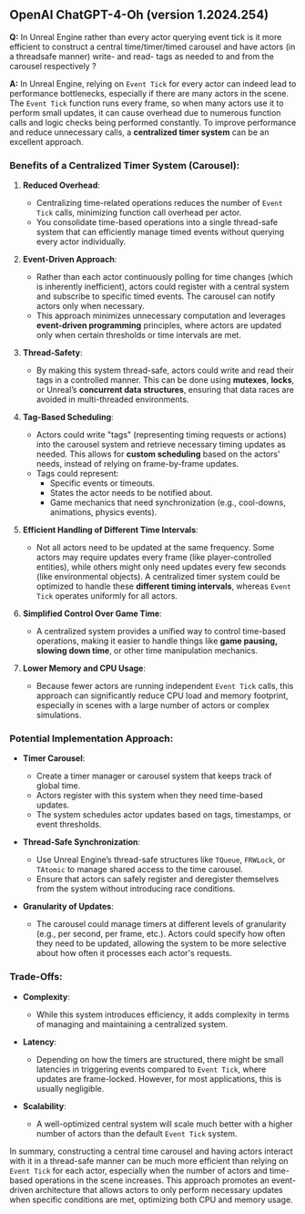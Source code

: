 ## OpenAI ChatGPT-4-Oh (version 1.2024.254)

**Q:** In Unreal Engine rather than every actor querying event tick is it more efficient to construct a central time/timer/timed carousel and have actors (in a threadsafe manner) write- and read- tags as needed to and from the carousel respectively ?

**A:** In Unreal Engine, relying on `Event Tick` for every actor can indeed lead to performance bottlenecks, especially if there are many actors in the scene. The `Event Tick` function runs every frame, so when many actors use it to perform small updates, it can cause overhead due to numerous function calls and logic checks being performed constantly. To improve performance and reduce unnecessary calls, a **centralized timer system** can be an excellent approach.

### Benefits of a Centralized Timer System (Carousel):
1. **Reduced Overhead**:
   - Centralizing time-related operations reduces the number of `Event Tick` calls, minimizing function call overhead per actor.
   - You consolidate time-based operations into a single thread-safe system that can efficiently manage timed events without querying every actor individually.

2. **Event-Driven Approach**:
   - Rather than each actor continuously polling for time changes (which is inherently inefficient), actors could register with a central system and subscribe to specific timed events. The carousel can notify actors only when necessary.
   - This approach minimizes unnecessary computation and leverages **event-driven programming** principles, where actors are updated only when certain thresholds or time intervals are met.

3. **Thread-Safety**:
   - By making this system thread-safe, actors could write and read their tags in a controlled manner. This can be done using **mutexes**, **locks**, or Unreal’s **concurrent data structures**, ensuring that data races are avoided in multi-threaded environments.

4. **Tag-Based Scheduling**:
   - Actors could write "tags" (representing timing requests or actions) into the carousel system and retrieve necessary timing updates as needed. This allows for **custom scheduling** based on the actors' needs, instead of relying on frame-by-frame updates.
   - Tags could represent:
     - Specific events or timeouts.
     - States the actor needs to be notified about.
     - Game mechanics that need synchronization (e.g., cool-downs, animations, physics events).

5. **Efficient Handling of Different Time Intervals**:
   - Not all actors need to be updated at the same frequency. Some actors may require updates every frame (like player-controlled entities), while others might only need updates every few seconds (like environmental objects). A centralized timer system could be optimized to handle these **different timing intervals**, whereas `Event Tick` operates uniformly for all actors.

6. **Simplified Control Over Game Time**:
   - A centralized system provides a unified way to control time-based operations, making it easier to handle things like **game pausing, slowing down time**, or other time manipulation mechanics.

7. **Lower Memory and CPU Usage**:
   - Because fewer actors are running independent `Event Tick` calls, this approach can significantly reduce CPU load and memory footprint, especially in scenes with a large number of actors or complex simulations.

### Potential Implementation Approach:
- **Timer Carousel**:
  - Create a timer manager or carousel system that keeps track of global time.
  - Actors register with this system when they need time-based updates.
  - The system schedules actor updates based on tags, timestamps, or event thresholds.
  
- **Thread-Safe Synchronization**:
  - Use Unreal Engine’s thread-safe structures like `TQueue`, `FRWLock`, or `TAtomic` to manage shared access to the time carousel.
  - Ensure that actors can safely register and deregister themselves from the system without introducing race conditions.

- **Granularity of Updates**:
  - The carousel could manage timers at different levels of granularity (e.g., per second, per frame, etc.). Actors could specify how often they need to be updated, allowing the system to be more selective about how often it processes each actor's requests.

### Trade-Offs:
- **Complexity**:
   - While this system introduces efficiency, it adds complexity in terms of managing and maintaining a centralized system.
  
- **Latency**:
   - Depending on how the timers are structured, there might be small latencies in triggering events compared to `Event Tick`, where updates are frame-locked. However, for most applications, this is usually negligible.

- **Scalability**:
   - A well-optimized central system will scale much better with a higher number of actors than the default `Event Tick` system.

In summary, constructing a central time carousel and having actors interact with it in a thread-safe manner can be much more efficient than relying on `Event Tick` for each actor, especially when the number of actors and time-based operations in the scene increases. This approach promotes an event-driven architecture that allows actors to only perform necessary updates when specific conditions are met, optimizing both CPU and memory usage.
